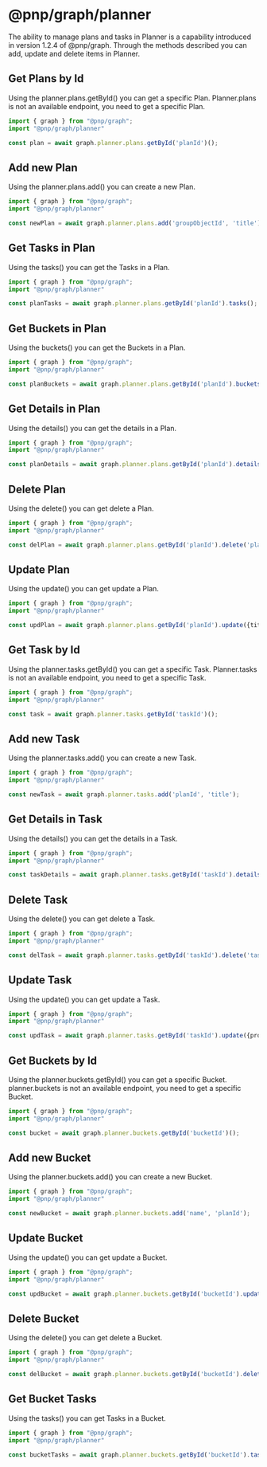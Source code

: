 # @pnp/graph/planner

The ability to manage plans and tasks in Planner is a capability introduced in version 1.2.4 of @pnp/graph. Through the methods described
you can add, update and delete items in Planner.

## Get Plans by Id

Using the planner.plans.getById() you can get a specific Plan.
Planner.plans is not an available endpoint, you need to get a specific Plan.

```TypeScript
import { graph } from "@pnp/graph";
import "@pnp/graph/planner"

const plan = await graph.planner.plans.getById('planId')();

```

## Add new Plan

Using the planner.plans.add() you can create a new Plan.

```TypeScript
import { graph } from "@pnp/graph";
import "@pnp/graph/planner"

const newPlan = await graph.planner.plans.add('groupObjectId', 'title');

```

## Get Tasks in Plan

Using the tasks() you can get the Tasks in a Plan.

```TypeScript
import { graph } from "@pnp/graph";
import "@pnp/graph/planner"

const planTasks = await graph.planner.plans.getById('planId').tasks();

```

## Get Buckets in Plan

Using the buckets() you can get the Buckets in a Plan.

```TypeScript
import { graph } from "@pnp/graph";
import "@pnp/graph/planner"

const planBuckets = await graph.planner.plans.getById('planId').buckets();

```

## Get Details in Plan

Using the details() you can get the details in a Plan.

```TypeScript
import { graph } from "@pnp/graph";
import "@pnp/graph/planner"

const planDetails = await graph.planner.plans.getById('planId').details();

```

## Delete Plan

Using the delete() you can get delete a Plan.

```TypeScript
import { graph } from "@pnp/graph";
import "@pnp/graph/planner"

const delPlan = await graph.planner.plans.getById('planId').delete('planEtag');

```

## Update Plan

Using the update() you can get update a Plan.

```TypeScript
import { graph } from "@pnp/graph";
import "@pnp/graph/planner"

const updPlan = await graph.planner.plans.getById('planId').update({title: 'New Title', eTag: 'planEtag'});

```

## Get Task by Id

Using the planner.tasks.getById() you can get a specific Task.
Planner.tasks is not an available endpoint, you need to get a specific Task.

```TypeScript
import { graph } from "@pnp/graph";
import "@pnp/graph/planner"

const task = await graph.planner.tasks.getById('taskId')();

```

## Add new Task

Using the planner.tasks.add() you can create a new Task.

```TypeScript
import { graph } from "@pnp/graph";
import "@pnp/graph/planner"

const newTask = await graph.planner.tasks.add('planId', 'title');

```

## Get Details in Task

Using the details() you can get the details in a Task.

```TypeScript
import { graph } from "@pnp/graph";
import "@pnp/graph/planner"

const taskDetails = await graph.planner.tasks.getById('taskId').details();

```

## Delete Task

Using the delete() you can get delete a Task.

```TypeScript
import { graph } from "@pnp/graph";
import "@pnp/graph/planner"

const delTask = await graph.planner.tasks.getById('taskId').delete('taskEtag');

```

## Update Task

Using the update() you can get update a Task.

```TypeScript
import { graph } from "@pnp/graph";
import "@pnp/graph/planner"

const updTask = await graph.planner.tasks.getById('taskId').update({properties, eTag:'taskEtag'});

```

## Get Buckets by Id

Using the planner.buckets.getById() you can get a specific Bucket.
planner.buckets is not an available endpoint, you need to get a specific Bucket.

```TypeScript
import { graph } from "@pnp/graph";
import "@pnp/graph/planner"

const bucket = await graph.planner.buckets.getById('bucketId')();

```

## Add new Bucket

Using the planner.buckets.add() you can create a new Bucket.

```TypeScript
import { graph } from "@pnp/graph";
import "@pnp/graph/planner"

const newBucket = await graph.planner.buckets.add('name', 'planId');

```

## Update Bucket

Using the update() you can get update a Bucket.

```TypeScript
import { graph } from "@pnp/graph";
import "@pnp/graph/planner"

const updBucket = await graph.planner.buckets.getById('bucketId').update({name: "Name", eTag:'bucketEtag'});

```

## Delete Bucket

Using the delete() you can get delete a Bucket.

```TypeScript
import { graph } from "@pnp/graph";
import "@pnp/graph/planner"

const delBucket = await graph.planner.buckets.getById('bucketId').delete(eTag:'bucketEtag');

```

## Get Bucket Tasks

Using the tasks() you can get Tasks in a Bucket.

```TypeScript
import { graph } from "@pnp/graph";
import "@pnp/graph/planner"

const bucketTasks = await graph.planner.buckets.getById('bucketId').tasks();

```
